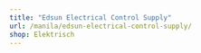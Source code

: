 ```yaml
---
title: "Edsun Electrical Control Supply"
url: /manila/edsun-electrical-control-supply/
shop: Elektrisch
---
```


